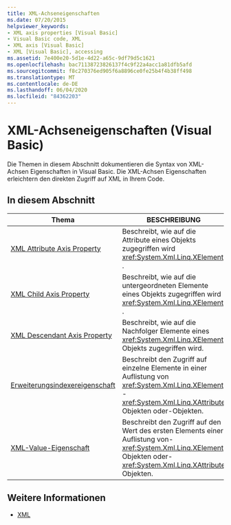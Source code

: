 ```yaml
---
title: XML-Achseneigenschaften
ms.date: 07/20/2015
helpviewer_keywords:
- XML axis properties [Visual Basic]
- Visual Basic code, XML
- XML axis [Visual Basic]
- XML [Visual Basic], accessing
ms.assetid: 7e400e20-5d1e-4d22-a65c-9df79d5c1621
ms.openlocfilehash: bac71138723826137f4c9f22a4acc1a81dfb5afd
ms.sourcegitcommit: f8c270376ed905f6a8896ce0fe25b4f4b38ff498
ms.translationtype: MT
ms.contentlocale: de-DE
ms.lasthandoff: 06/04/2020
ms.locfileid: "84362203"
---
```

# <a name="xml-axis-properties-visual-basic"></a>XML-Achseneigenschaften (Visual Basic)
Die Themen in diesem Abschnitt dokumentieren die Syntax von XML-Achsen Eigenschaften in Visual Basic. Die XML-Achsen Eigenschaften erleichtern den direkten Zugriff auf XML in Ihrem Code.  
  
## <a name="in-this-section"></a>In diesem Abschnitt  
  
|Thema|BESCHREIBUNG|  
|-----------|-----------------|  
|[XML Attribute Axis Property](xml-attribute-axis-property.md)|Beschreibt, wie auf die Attribute eines Objekts zugegriffen wird <xref:System.Xml.Linq.XElement> .|  
|[XML Child Axis Property](xml-child-axis-property.md)|Beschreibt, wie auf die untergeordneten Elemente eines Objekts zugegriffen wird <xref:System.Xml.Linq.XElement> .|  
|[XML Descendant Axis Property](xml-descendant-axis-property.md)|Beschreibt, wie auf die Nachfolger Elemente eines <xref:System.Xml.Linq.XElement> Objekts zugegriffen wird.|  
|[Erweiterungsindexereigenschaft](extension-indexer-property.md)|Beschreibt den Zugriff auf einzelne Elemente in einer Auflistung von <xref:System.Xml.Linq.XElement> - <xref:System.Xml.Linq.XAttribute> Objekten oder-Objekten.|  
|[XML-Value-Eigenschaft](xml-value-property.md)|Beschreibt den Zugriff auf den Wert des ersten Elements einer Auflistung von- <xref:System.Xml.Linq.XElement> Objekten oder- <xref:System.Xml.Linq.XAttribute> Objekten.|  
  
## <a name="see-also"></a>Weitere Informationen

- [XML](../../programming-guide/language-features/xml/index.md)

